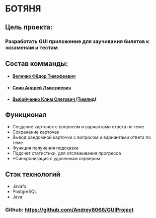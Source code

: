 # БОТЯНЯ
## Цель проекта:
### Разработать GUI приложение для заучивания билетов к экзаменам и тестам
## Состав комманды:
- #### [Величко Фёдор Тимофеевич](https://github.com/FedorVeli4ko)
- #### [Соин Андрей Дмитриевич](https://github.com/Andrey8066)
- #### [Выбойченко Клим Олегович (Тимлид)](https://github.com/Xeroxoff)

## Функционал
- Создание карточек с вопросом и вариантами ответа по теме
- Сохранение карточек
- Вывод рандомной карточки с вопросом и вариантами ответа по теме
- Функция получения подсказки
- Подсчет статистики, для отслеживания прогресса
- *Синхронизация с удаленным сервером

## Стэк технологий
- Javafx
- PostgreSQL
- Java

### Github: https://github.com/Andrey8066/GUIProject
